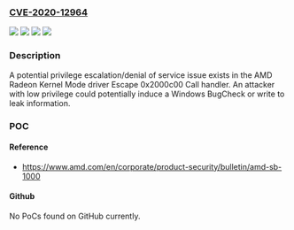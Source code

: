 ### [CVE-2020-12964](https://cve.mitre.org/cgi-bin/cvename.cgi?name=CVE-2020-12964)
![](https://img.shields.io/static/v1?label=Product&message=AMD%20Radeon%20Software&color=blue)
![](https://img.shields.io/static/v1?label=Version&message=Radeon%20Pro%20Software%20for%20Enterprise%20&color=brightgreen)
![](https://img.shields.io/static/v1?label=Version&message=Radeon%20Software%20&color=brightgreen)
![](https://img.shields.io/static/v1?label=Vulnerability&message=NA&color=brightgreen)

### Description

A potential privilege escalation/denial of service issue exists in the AMD Radeon Kernel Mode driver Escape 0x2000c00 Call handler. An attacker with low privilege could potentially induce a Windows BugCheck or write to leak information.

### POC

#### Reference
- https://www.amd.com/en/corporate/product-security/bulletin/amd-sb-1000

#### Github
No PoCs found on GitHub currently.

